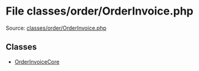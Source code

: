 File classes/order/OrderInvoice.php
=========

Source: [classes/order/OrderInvoice.php](https://github.com/PrestaShop/PrestaShop/blob/1.5.6.0/classes/order/OrderInvoice.php)


Classes
-------

* [OrderInvoiceCore](class.OrderInvoiceCore.md)

